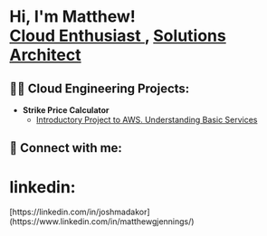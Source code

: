 <h1>Hi, I'm Matthew! <br/><a href="https://github.com/mgjenni"> Cloud Enthusiast </a>, <a href="(https://www.linkedin.com/in/matthewgjennings/)"> Solutions Architect </a> </h1>

<h2>👨‍💻 Cloud Engineering Projects:</h2>

- <b> Strike Price Calculator </b>
  - [Introductory Project to AWS. Understanding Basic Services](https://github.com/mgjenni/StrikePrice_Calc)


<h2> 🤳 Connect with me:</h2>

<h1>linkedin:</h1> [https://linkedin.com/in/joshmadakor](https://www.linkedin.com/in/matthewgjennings/)

